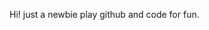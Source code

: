 
Hi! just a newbie play github and code for fun. 
<!---
fnvrxx/fnvrxx is a ✨ special ✨ repository because its `README.md` (this file) appears on your GitHub profile.
You can click the Preview link to take a look at your changes.
--->
